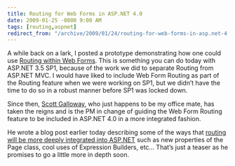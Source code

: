 ```yaml
---
title: Routing for Web Forms in ASP.NET 4.0
date: 2009-01-25 -0800 9:00 AM
tags: [routing,aspnet]
redirect_from: "/archive/2009/01/24/routing-for-web-forms-in-asp.net-4.0.aspx/"
---
```


A while back on a lark, I posted a prototype demonstrating how one could
use [Routing within Web
Forms](https://haacked.com/archive/2008/03/11/using-routing-with-webforms.aspx "Routing for Web Forms").
This is something you can do today with ASP.NET 3.5 SP1, because of the
work we did to separate Routing from ASP.NET MVC. I would have liked to
include Web Form Routing as part of the Routing feature when we were
working on SP1, but we didn’t have the time to do so in a robust manner
before SP1 was locked down.

Since then, [Scott
Galloway](http://mostlylucid.net/ "Scott Galloway's Blog"), who just
happens to be my office mate, has taken the reigns and is the PM in
change of guiding the Web Form Routing feature to be included in ASP.NET
4.0 in a more integrated fashion.

He wrote a blog post earlier today describing some of the ways that
[routing will be more deeply integrated into
ASP.NET](http://mostlylucid.net/archive/2009/01/25/asp.net-4.0-webform-routing-quick-rsquon-dirty-version.aspx "ASP.NET and Routing")
such as new properties of the Page class, cool uses of Expression
Builders, etc… That’s just a teaser as he promises to go a little more
in depth soon.
